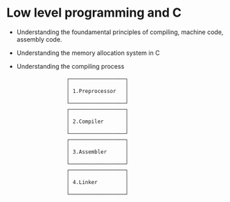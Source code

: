 # Low level programming and C
- Understanding the foundamental principles of compiling, machine code, assembly code. 
- Understanding the memory allocation system in C 
- Understanding the compiling process

                                         
                      ┌──────────────────┐
                      │                  │
                      │ 1.Preprocessor   │
                      │                  │
                      └──────────────────┘
                      ┌──────────────────┐
                      │                  │
                      │ 2.Compiler       │
                      │                  │
                      └──────────────────┘
                      ┌──────────────────┐
                      │                  │
                      │ 3.Assembler      │
                      │                  │
                      └──────────────────┘
                      ┌──────────────────┐
                      │                  │
                      │ 4.Linker         │
                      │                  │
                      └──────────────────┘
